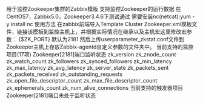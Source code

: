 用于监控Zookeeper集群的Zabbix模版
支持监控Zookeeper的运行数据
在CentOS7，Zabbix5.0，Zookeeper3.4.6下测试通过
需要安装nc(netcat):yum -y install nc
使用方法
在zabbix前端导入Template Cluster Zookeeper.xml模板文件，链接该模板到监控主机上，并根据实际情况在继承以及主机宏这里修改宏参数：
{$ZK_PORT} 默认为2181
然后上传userparameter_zkstat.conf文件到Zookeeper主机上存放Zabbix-agentd自定义参数的文件夹中。
当前支持的监控项目(17项)
 	Zookeeper[2181]端口监听状态
 	zk_version
 	zk_znode_count
 	zk_watch_count
 	zk_followers
 	zk_synced_followers
 	zk_min_latency
 	zk_max_latency
 	zk_avg_latency
 	zk_server_state
 	zk_packets_sent
 	zk_packets_received
 	zk_outstanding_requests
 	zk_open_file_descriptor_count
 	zk_max_file_descriptor_count
 	zk_ephemerals_count
 	zk_num_alive_connections
当前支持的触发器项目
	Zookeeper[2181]端口未处于监听状态
